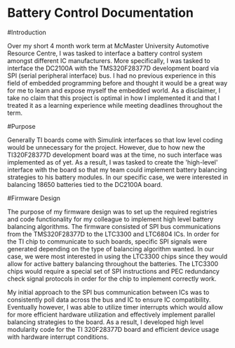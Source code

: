 # Battery Control Documentation

#Introduction

Over my short 4 month work term at McMaster University Automotive Resource Centre, I was tasked to interface a battery control system amongst different IC manufacturers.
More specifically, I was tasked to interface the DC2100A with the TMS320F28377D development board via SPI (serial peripheral interface) bus.
I had no previous experience in this field of embedded programming before and thought it would be a great way for me to learn and expose myself the embedded world.
As a disclaimer, I take no claim that this project is optimal in how I implemented it and that I treated it as a learning experience while meeting deadlines throughout the term. 

#Purpose

Generally TI boards come with Simulink interfaces so that low level coding would be unnecessary for the project. However, due to how new the TI320F28377D development board was at the time, 
no such interface was implemented as of yet. As a result, I was tasked to create the 'high-level' interface with the board so that my team could implement battery balancing strategies to his
battery modules. In our specific case, we were interested in balancing 18650 batteries tied to the DC2100A board.

#Firmware Design

The purpose of my firmware design was to set up the required registries and code functionality for my colleague to implement high level battery balancing algorithms.
The firmware consisted of SPI bus communications from the TMS320F28377D to the LTC3300 and LTC6804 ICs. In order for the TI chip to communicate to such boards, specific SPI signals 
were generated depending on the type of balancing algorithm wanted. In our case, we were most interested in using the LTC3300 chips since they would allow for active battery balancing throughout
the batteries. The LTC3300 chips would require a special set of SPI instructions and PEC redundancy check signal protocols in order for the chip to implement correctly work. 

My initial approach to the SPI bus communication between ICs was to consistently poll data across the bus and IC to ensure IC compatibility. Eventually however, 
I was able to utilize timer interrupts which would allow for more efficient hardware utilization and effectively implement parallel balancing strategies to the board.
As a result, I developed high level modularity code for the TI 320F28377D board and efficient device usage with hardware interrupt conditions.



